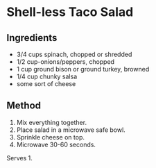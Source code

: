 # Shell-less Taco Salad

## Ingredients

* 3/4 cups spinach, chopped or shredded
* 1/2 cup-onions/peppers, chopped
* 1 cup ground bison or ground turkey, browned
* 1/4 cup chunky salsa
* some sort of cheese

## Method

1. Mix everything together.
1. Place salad in a microwave safe bowl.
1. Sprinkle cheese on top.
1. Microwave 30-60 seconds.

Serves 1.
